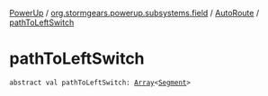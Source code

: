 [PowerUp](../../index.md) / [org.stormgears.powerup.subsystems.field](../index.md) / [AutoRoute](index.md) / [pathToLeftSwitch](./path-to-left-switch.md)

# pathToLeftSwitch

`abstract val pathToLeftSwitch: `[`Array`](https://kotlinlang.org/api/latest/jvm/stdlib/kotlin/-array/index.html)`<`[`Segment`](../-segment/index.md)`>`